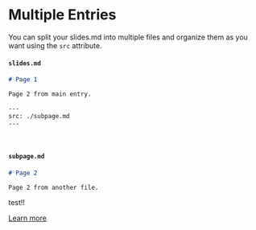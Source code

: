 # Multiple Entries

You can split your slides.md into multiple files and organize them as you want using the `src` attribute.

#### `slides.md`

```markdown
# Page 1

Page 2 from main entry.

---
src: ./subpage.md
---
```

<br>

#### `subpage.md`

```markdown
# Page 2

Page 2 from another file.
```

test!!

[Learn more](https://sli.dev/guide/syntax.html#multiple-entries)
